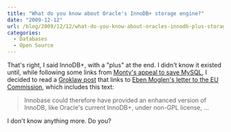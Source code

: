 ```yaml
---
title: "What do you know about Oracle's InnoDB+ storage engine?"
date: "2009-12-12"
url: /blog/2009/12/12/what-do-you-know-about-oracles-innodb-plus-storage-engine/
categories:
  - Databases
  - Open Source
---
```

That's right, I said InnoDB+, with a "plus" at the end. I didn't know it existed until, while following some links from [Monty's appeal to save MySQL][1], I decided to read a [Groklaw post][2] that links to [Eben Moglen's letter to the EU Commission][3], which includes this text:

> Innobase could therefore have provided an enhanced version of InnoDB, like Oracle's current InnoDB+, under non-GPL license, ...

I don't know anything more. Do you?

 [1]: http://monty-says.blogspot.com/2009/12/help-saving-mysql.html
 [2]: http://www.groklaw.net/articlebasic.php?story=20091204095942328
 [3]: http://www.softwarefreedom.org/resources/2009/Oracle-Sun-EC-opinion.pdf
